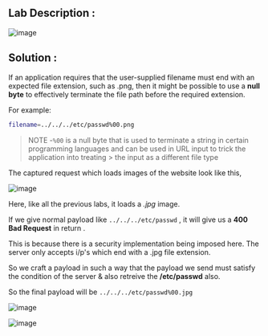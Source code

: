 ## Lab Description :

![image](https://user-images.githubusercontent.com/67383098/235926746-ef67574b-3448-4bf9-82aa-d97c2adde5f8.png)


## Solution :

If an application requires that the user-supplied filename must end with an expected file extension, such as .png, then it might be possible to use a **null byte** to effectively terminate the file path before the required extension. 

For example:

```bash
filename=../../../etc/passwd%00.png
```
> NOTE -`%00` is a null byte that is used to terminate a string in certain programming languages and can be used in URL input to trick the application into treating > the input as a different file type

The captured request which loads images of the website look like this,

![image](https://user-images.githubusercontent.com/67383098/235928287-ffdfcdc5-64d8-49fc-bbcf-de3088b9bf5b.png)

Here, like all the previous labs, it loads a *.jpg* image.

If we give  normal payload like `../../../etc/passwd` , it will give us a **400 Bad Request** in return . 

This is because there is a security implementation being imposed here. The server only accepts i/p's which end with a .jpg file extension.

So we craft a payload in such a way that the payload  we send must satisfy the condition of the server & also retreive the **/etc/passwd** also.

So the final payload will be `../../../etc/passwd%00.jpg`

![image](https://user-images.githubusercontent.com/67383098/235930240-400f3f8b-1ecc-4b12-ab7b-f86736232686.png)

![image](https://user-images.githubusercontent.com/67383098/235930723-e5dc1272-ff9a-4d35-ac4a-c1c8fb73c87b.png)

